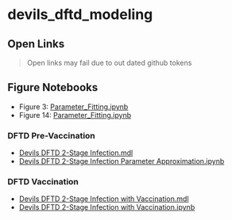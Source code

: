 # devils_dftd_modeling

## Open Links
 > Open links may fail due to out dated github tokens
 
## Figure Notebooks
 - Figure 3: [Parameter_Fitting.ipynb](https://open.stochss.org?open=https://raw.githubusercontent.com/StochSS/devils_dftd_modeling/develop/Parameter_Fitting.ipynb)
 - Figure 14: [Parameter_Fitting.ipynb](https://open.stochss.org?open=https://raw.githubusercontent.com/StochSS/devils_dftd_modeling/develop/Parameter_Fitting.ipynb)

### DFTD Pre-Vaccination
 - [Devils DFTD 2-Stage Infection.mdl](https://open.stochss.org?open=https://raw.githubusercontent.com/StochSS/devils_dftd_modeling/develop/Devils%20DFTD%202-Stage%20Infection.mdl?token=AKUOBDQQI3QSVUK5O4ZUF3LBRETXK)
 - [Devils DFTD 2-Stage Infection Parameter Approximation.ipynb](https://open.stochss.org?open=https://raw.githubusercontent.com/StochSS/devils_dftd_modeling/develop/Devils%20DFTD%202-Stage%20Infection%20Parameter%20Approximation.ipynb?token=AKUOBDSX6MAJJBPVIX7AEJLBRETQE)

### DFTD Vaccination
 - [Devils DFTD 2-Stage Infection with Vaccination.mdl](https://open.stochss.org?open=https://raw.githubusercontent.com/StochSS/devils_dftd_modeling/develop/Devils%20DFTD%202-Stage%20Infection%20with%20Vaccination.mdl?token=AKUOBDR73O774CIK4XIV2RTBRETUW)
 - [Devils DFTD 2-Stage Infection with Vaccination.ipynb](https://open.stochss.org?open=https://raw.githubusercontent.com/StochSS/devils_dftd_modeling/develop/Devils%20DFTD%202-Stage%20Infection%20with%20Vaccination.ipynb?token=AKUOBDU2G3ZCE6DTH5DMAUTBRETSY)
